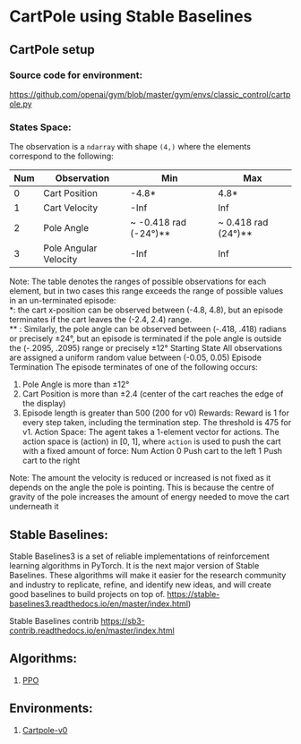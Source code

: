 # CartPole using Stable Baselines

## CartPole setup  

### Source code for environment:
https://github.com/openai/gym/blob/master/gym/envs/classic_control/cartpole.py

### States Space:
The observation is a `ndarray` with shape `(4,)` where the elements correspond to the following:

| Num | Observation           | Min                  | Max                |
|-----|-----------------------|----------------------|--------------------|
| 0   | Cart Position         | -4.8*                | 4.8*               |
| 1   | Cart Velocity         | -Inf                 | Inf                |
| 2   | Pole Angle            | ~ -0.418 rad (-24°)**| ~ 0.418 rad (24°)**|
| 3   | Pole Angular Velocity | -Inf                 | Inf                |




Note:
The table denotes the ranges of possible observations for each element, but in two cases this range exceeds the range of possible values in an un-terminated episode: <br>*: the cart x-position can be observed between (-4.8, 4.8), but an episode terminates if the cart leaves the (-2.4, 2.4) range. <br>** : Similarly, the pole angle can be observed between (-.418, .418) radians or precisely ±24°, but an episode is terminated if the pole angle is outside the (-.2095, .2095) range or precisely ±12° Starting State All observations are assigned a uniform random value between (-0.05, 0.05) Episode Termination The episode terminates of one of the following occurs:
1. Pole Angle is more than ±12°
2. Cart Position is more than ±2.4 (center of the cart reaches the edge of the display)
3. Episode length is greater than 500 (200 for v0)
Rewards:
Reward is 1 for every step taken, including the termination step. The threshold is 475 for v1.
Action Space:
The agent  takes a 1-element vector for actions. The action space is (action) in [0, 1], where `action` is used to push the cart with a fixed amount of force:
Num Action 0 Push cart to the left
1 Push cart to the right

Note: The amount the velocity is reduced or increased is not fixed as it depends on the angle the pole is pointing. This is because the centre of gravity of the pole increases the amount of energy needed to move the cart underneath it

## Stable Baselines:
Stable Baselines3 is a set of reliable implementations of reinforcement learning algorithms in PyTorch. It is the next major version of Stable Baselines. These algorithms will make it easier for the research community and industry to replicate, refine, and identify new ideas, and will create good baselines to build projects on top of.
https://stable-baselines3.readthedocs.io/en/master/index.html)

Stable Baselines contrib
https://sb3-contrib.readthedocs.io/en/master/index.html

## Algorithms:
1. [PPO](https://stable-baselines3.readthedocs.io/en/master/modules/ppo.html)

## Environments:
1. [Cartpole-v0](https://www.gymlibrary.ml/environments/classic_control/cart_pole/)  

